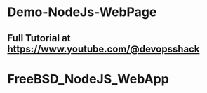 # Demo-NodeJs-WebPage

## Full Tutorial at https://www.youtube.com/@devopsshack
# FreeBSD_NodeJS_WebApp

